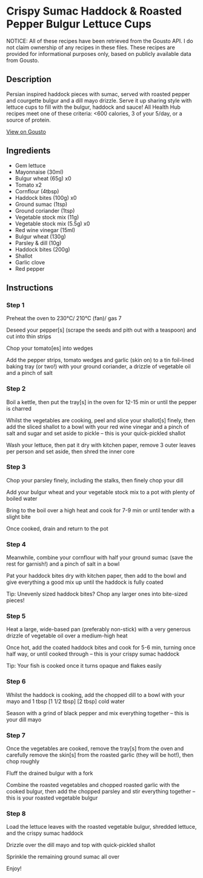 # Crispy Sumac Haddock & Roasted Pepper Bulgur Lettuce Cups

NOTICE: All of these recipes have been retrieved from the Gousto API. I do not claim ownership of any recipes in these files. These recipes are provided for informational purposes only, based on publicly available data from Gousto.

## Description

Persian inspired haddock pieces with sumac, served with roasted pepper and courgette bulgur and a dill mayo drizzle. Serve it up sharing style with lettuce cups to fill with the bulgur, haddock and sauce! All Health Hub recipes meet one of these criteria: <600 calories, 3 of your 5/day, or a source of protein.

[View on Gousto](https://www.gousto.co.uk/recipes/cookbook/crispy-sumac-haddock-vegetable-bulgur-lettuce-cups)

## Ingredients

- Gem lettuce
- Mayonnaise (30ml)
- Bulgur wheat (65g) x0
- Tomato x2
- Cornflour (4tbsp)
- Haddock bites (100g) x0
- Ground sumac (1tsp)
- Ground coriander (1tsp)
- Vegetable stock mix (11g)
- Vegetable stock mix (5.5g) x0
- Red wine vinegar (15ml)
- Bulgur wheat (130g)
- Parsley & dill (10g)
- Haddock bites (200g)
- Shallot
- Garlic clove
- Red pepper

## Instructions


### Step 1

Preheat the oven to 230°C/ 210°C (fan)/ gas 7

Deseed your pepper[s] (scrape the seeds and pith out with a teaspoon) and cut into thin strips

Chop your tomato[es] into wedges

Add the pepper strips, tomato wedges and garlic (skin on) to a tin foil-lined baking tray (or two!) with your ground coriander, a drizzle of vegetable oil and a pinch of salt


### Step 2

Boil a kettle, then put the tray[s] in the oven for 12-15 min or until the pepper is charred

Whilst the vegetables are cooking, peel and slice your shallot[s] finely, then add the sliced shallot to a bowl with your red wine vinegar and a pinch of salt and sugar and set aside to pickle – this is your quick-pickled shallot

Wash your lettuce, then pat it dry with kitchen paper, remove 3 outer leaves per person and set aside, then shred the inner core


### Step 3

Chop your parsley finely, including the stalks, then finely chop your dill

Add your bulgur wheat and your vegetable stock mix to a pot with plenty of boiled water

Bring to the boil over a high heat and cook for 7-9 min or until tender with a slight bite

Once cooked, drain and return to the pot


### Step 4

Meanwhile, combine your cornflour with half your ground sumac (save the rest for garnish!) and a pinch of salt in a bowl

Pat your haddock bites dry with kitchen paper, then add to the bowl and give everything a good mix up until the haddock is fully coated

Tip: Unevenly sized haddock bites? Chop any larger ones into bite-sized pieces!


### Step 5

Heat a large, wide-based pan (preferably non-stick) with a very generous drizzle of vegetable oil over a medium-high heat

Once hot, add the coated haddock bites and cook for 5-6 min, turning once half way, or until cooked through – this is your crispy sumac haddock

Tip: Your fish is cooked once it turns opaque and flakes easily


### Step 6

Whilst the haddock is cooking, add the chopped dill to a bowl with your mayo and 1 tbsp <span class="text-purple">[1 1/2 tbsp]</span> <span class="text-danger">[2 tbsp]</span> cold water

Season with a grind of black pepper and mix everything together – this is your dill mayo


### Step 7

Once the vegetables are cooked, remove the tray[s] from the oven and carefully remove the skin[s] from the roasted garlic (they will be hot!), then chop roughly

Fluff the drained bulgur with a fork

Combine the roasted vegetables and chopped roasted garlic with the cooked bulgur, then add the chopped parsley and stir everything together – this is your roasted vegetable bulgur

### Step 8

Load the lettuce leaves with the roasted vegetable bulgur, shredded lettuce, and the crispy sumac haddock

Drizzle over the dill mayo and top with quick-pickled shallot

Sprinkle the remaining ground sumac all over

Enjoy!

